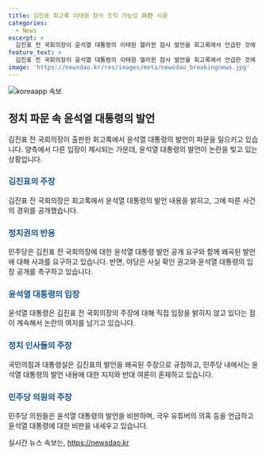 ```yaml
---
title: 김진표 회고록 이태원 참사 조작 가능성 與野 시끌
categories:
  - News
excerpt: >
  김진표 전 국회의장이 윤석열 대통령의 이태원 핼러윈 참사 발언을 회고록에서 언급한 것에 대해 여당은 사과를 요구하고 야당은 직접 입장을 밝혀달라고 주장하며 파문이 일고 있다. 김 전 의장은 윤 대통령과의 대화 내용을 공개하며 파문을 일으키고, 국민의힘과 대통령실은 왜곡된 발언이라고 비판했다. 민주당은 김 전 의장의 주장을 뒷받침하며 대통령을 비판했다. 이에 관련된 정치권과 국민들의 관심이 모아지고 있다.
feature_text: >
  김진표 전 국회의장이 윤석열 대통령의 이태원 핼러윈 참사 발언을 회고록에서 언급한 것에 대해 여당은 사과를 요구하고 야당은 직접 입장을 밝혀달라고 주장하며 파문이 일고 있다. 김 전 의장은 윤 대통령과의 대화 내용을 공개하며 파문을 일으키고, 국민의힘과 대통령실은 왜곡된 발언이라고 비판했다. 민주당은 김 전 의장의 주장을 뒷받침하며 대통령을 비판했다. 이에 관련된 정치권과 국민들의 관심이 모아지고 있다.
image: 'https://newsdao.kr/res/images/meta/newsdao_breakingnews.jpg'
---
```


<p><img src="https://newsdao.kr/res/images/meta/newsdao_breakingnews.jpg" alt="koreaapp 속보" /></p>

<h2 data-ke-size="size26">정치 파문 속 윤석열 대통령의 발언</h2>

<p data-ke-size="size16">김진표 전 국회의장이 출판한 회고록에서 윤석열 대통령의 발언이 파문을 일으키고 있습니다. 양측에서 다른 입장이 제시되는 가운데, 윤석열 대통령의 발언이 논란을 빚고 있는 상황입니다.</p>

<h3><b><span style="color: #1a5490;">김진표의 주장</span></b></h3>

<p data-ke-size="size16">김진표 전 국회의장은 회고록에서 윤석열 대통령의 발언 내용을 밝히고, 그에 따른 사건의 경위를 공개했습니다.</p>

<h3><b><span style="color: #1a5490;">정치권의 반응</span></b></h3>

<p data-ke-size="size16">민주당은 김진표 전 국회의장에 대한 윤석열 대통령 발언 공개 요구와 함께 왜곡된 발언에 대해 사과를 요구하고 있습니다. 반면, 야당은 사실 확인 권고와 윤석열 대통령의 입장 공개를 촉구하고 있습니다.</p>

<h3><b><span style="color: #1a5490;">윤석열 대통령의 입장</span></b></h3>

<p data-ke-size="size16">윤석열 대통령은 김진표 전 국회의장의 주장에 대해 직접 입장을 밝히지 않고 있다는 점이 계속해서 논란의 여지를 남기고 있습니다. </p>

<h3><b><span style="color: #1a5490;">정치 인사들의 주장</span></b></h3>

<p data-ke-size="size16">국민의힘과 대통령실은 김진표의 발언을 왜곡된 주장으로 규정하고, 민주당 내에서는 윤석열 대통령의 발언 내용에 대한 지지와 반대 여론이 혼재하고 있습니다.</p>

<h3><b><span style="color: #1a5490;">민주당 의원의 주장</span></b></h3>

<p data-ke-size="size16">민주당 의원들은 윤석열 대통령의 발언을 비판하며, 극우 유튜버의 의혹 등을 언급하고 윤석열 대통령에 대한 비판을 내세우고 있습니다.</p>
실시간 뉴스 속보는, <a href="https://newsdao.kr" rel="dofollow">https://newsdao.kr</a>



